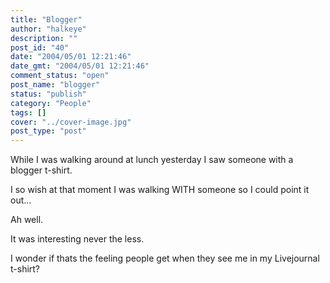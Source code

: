 ```yaml
---
title: "Blogger"
author: "halkeye"
description: ""
post_id: "40"
date: "2004/05/01 12:21:46"
date_gmt: "2004/05/01 12:21:46"
comment_status: "open"
post_name: "blogger"
status: "publish"
category: "People"
tags: []
cover: "../cover-image.jpg"
post_type: "post"
---
```


While I was walking around at lunch yesterday I saw someone with a blogger t-shirt.

I so wish at that moment I was walking WITH someone so I could point it out...

Ah well.

It was interesting never the less.

I wonder if thats the feeling people get when they see me in my Livejournal t-shirt?